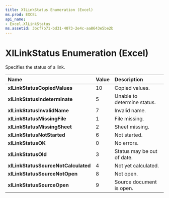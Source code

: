 ```yaml
---
title: XlLinkStatus Enumeration (Excel)
ms.prod: EXCEL
api_name:
- Excel.XlLinkStatus
ms.assetid: 3bcf7b71-bd31-4073-2e4c-aa8643e5be2b
---
```



# XlLinkStatus Enumeration (Excel)

Specifies the status of a link.



|**Name**|**Value**|**Description**|
|:-----|:-----|:-----|
| **xlLinkStatusCopiedValues**|10|Copied values.|
| **xlLinkStatusIndeterminate**|5|Unable to determine status.|
| **xlLinkStatusInvalidName**|7|Invalid name.|
| **xlLinkStatusMissingFile**|1|File missing.|
| **xlLinkStatusMissingSheet**|2|Sheet missing.|
| **xlLinkStatusNotStarted**|6|Not started.|
| **xlLinkStatusOK**|0|No errors.|
| **xlLinkStatusOld**|3|Status may be out of date.|
| **xlLinkStatusSourceNotCalculated**|4|Not yet calculated.|
| **xlLinkStatusSourceNotOpen**|8|Not open.|
| **xlLinkStatusSourceOpen**|9|Source document is open.|

